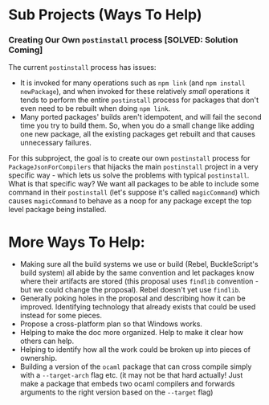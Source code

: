 

# Sub Projects (Ways To Help)

### Creating Our Own `postinstall` process [SOLVED: Solution Coming]

The current `postinstall` process has issues:

- It is invoked for many operations such as `npm link` (and `npm install
  newPackage`), and when invoked for these relatively *small* operations it
  tends to perform the entire `postinstall` process for packages that don't
  even need to be rebuilt when doing `npm link`.
- Many ported packages' builds aren't idempotent, and will fail the second time
  you try to build them. So, when you do a small change like adding one new
  package, all the existing packages get rebuilt and that causes unnecessary
  failures.

For this subproject, the goal is to create our own `postinstall` process for
`PackageJsonForCompilers` that hijacks the main `postinstall` project in a very
specific way - which lets us solve the problems with typical `postinstall`.
What is that specific way? We want all packages to be able to include some
command in their `postinstall` (let's suppose it's called `magicCommand`)
which causes `magicCommand` to behave as a noop for any package except the top
level package being installed.


# More Ways To Help:

- Making sure all the build systems we use or build (Rebel, BuckleScript's build system) all abide by the same convention and let packages know where their artifacts are stored (this proposal uses `findlib` convention - but we could change the proposal). Rebel doesn't yet use `findlib`.
- Generally poking holes in the proposal and describing how it can be improved. Identifying technology that already exists that could be used instead for some pieces.
- Propose a cross-platform plan so that Windows works.
- Helping to make the doc more organized. Help to make it clear how others can help.
- Helping to identify how all the work could be broken up into pieces of ownership.
- Building a version of the `ocaml` package that can cross compile simply with a `--target-arch` flag etc. (it may not be that hard actually! Just make a package that embeds two ocaml compilers and forwards arguments to the right version based on the `--target` flag)
